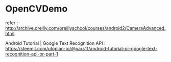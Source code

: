 # OpenCVDemo
refer : http://archive.oreilly.com/oreillyschool/courses/android2/CameraAdvanced.html

Android Tutorial | Google Text Recognition API :
https://steemit.com/utopian-io/@pars11/android-tutorial-or-google-text-recognition-api-or-part-1
